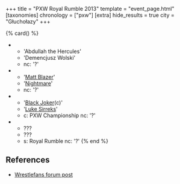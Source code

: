 +++
title = "PXW Royal Rumble 2013"
template = "event_page.html"
[taxonomies]
chronology = ["pxw"]
[extra]
hide_results = true
city = "Głuchołazy"
+++

{% card() %}
- - 'Abdullah the Hercules'
  - 'Demencjusz Wolski'
  - nc: '?'
- - '[Matt Blazer](@/w/blazer.md)'
  - '[Nightmare](@/w/nightmare.md)'
  - nc: '?'
- - '[Black Joker](@/w/black-joker.md)(c)'
  - '[Luke Sirreks](@/w/sirreks.md)'
  - c: PXW Championship
    nc: '?'
- - ???
  - ???
  - s: Royal Rumble
    nc: '?'
{% end %}

## References

* [Wrestlefans forum post](https://wrestlefans.pl/forum/viewtopic.php?f=247&t=35858)
